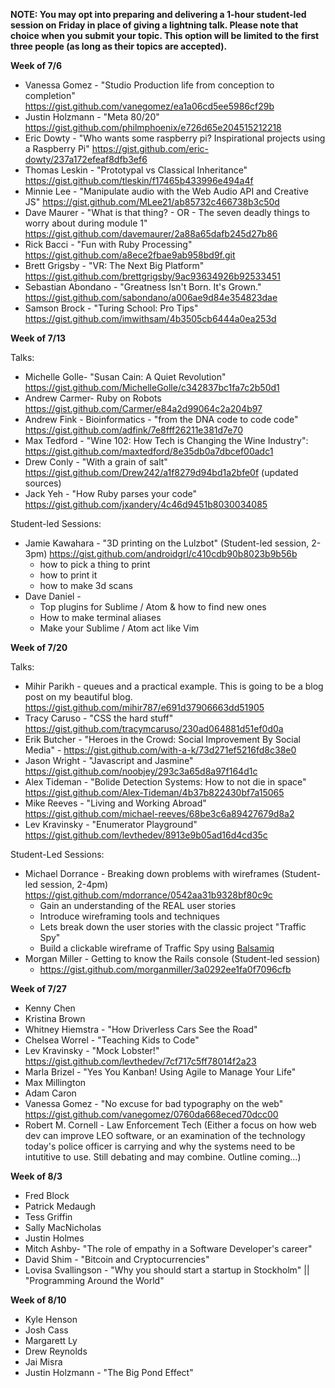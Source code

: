 **NOTE: You may opt into preparing and delivering a 1-hour student-led session on Friday in place of giving a lightning talk. Please note that choice when you submit your topic. This option will be limited to the first three people (as long as their topics are accepted).**

**Week of 7/6**

* Vanessa Gomez - "Studio Production life from conception to completion" https://gist.github.com/vanegomez/ea1a06cd5ee5986cf29b
* Justin Holzmann - "Meta 80/20" https://gist.github.com/philmphoenix/e726d65e204515212218
* Eric Dowty - "Who wants some raspberry pi? Inspirational projects using a Raspberry Pi" https://gist.github.com/eric-dowty/237a172efeaf8dfb3ef6
* Thomas Leskin - "Prototypal vs Classical Inheritance" https://gist.github.com/tleskin/f17465b433996e494a4f
* Minnie Lee - "Manipulate audio with the Web Audio API and Creative JS" https://gist.github.com/MLee21/ab85732c466738b3c50d
* Dave Maurer - "What is that thing? - OR - The seven deadly things to worry about during module 1" https://gist.github.com/davemaurer/2a88a65dafb245d27b86
* Rick Bacci - "Fun with Ruby Processing" https://gist.github.com/a8ece2fbae9ab958bd9f.git
* Brett Grigsby - "VR: The Next Big Platform" https://gist.github.com/brettgrigsby/9ac93634926b92533451
* Sebastian Abondano - "Greatness Isn't Born. It's Grown." https://gist.github.com/sabondano/a006ae9d84e354823dae
* Samson Brock - "Turing School: Pro Tips" https://gist.github.com/imwithsam/4b3505cb6444a0ea253d

**Week of 7/13**

Talks:

* Michelle Golle- "Susan Cain: A Quiet Revolution" https://gist.github.com/MichelleGolle/c342837bc1fa7c2b50d1
* Andrew Carmer- Ruby on Robots https://gist.github.com/Carmer/e84a2d99064c2a204b97
* Andrew Fink - Bioinformatics - "from the DNA code to code code" https://gist.github.com/adfink/7e8fff26211e381d7e70
* Max Tedford - "Wine 102: How Tech is Changing the Wine Industry": https://gist.github.com/maxtedford/8e35db0a7dbcef00adc1
* Drew Conly - "With a grain of salt" https://gist.github.com/Drew242/a1f8279d94bd1a2bfe0f (updated sources)
* Jack Yeh - "How Ruby parses your code" https://gist.github.com/jxandery/4c46d9451b8030034085


Student-led Sessions:

* Jamie Kawahara - "3D printing on the Lulzbot" (Student-led session, 2-3pm) https://gist.github.com/androidgrl/c410cdb90b8023b9b56b
  - how to pick a thing to print
  - how to print it
  - how to make 3d scans
* Dave Daniel - 
  - Top plugins for Sublime / Atom & how to find new ones
  - How to make terminal aliases
  - Make your Sublime / Atom act like Vim


**Week of 7/20**

Talks: 

* Mihir Parikh - queues and a practical example.  This is going to be a blog post on my beautiful blog.
   https://gist.github.com/mihir787/e691d37906663dd51905
* Tracy Caruso - "CSS the hard stuff" https://gist.github.com/tracymcaruso/230ad064881d51ef0d0a
* Erik Butcher - "Heroes in the Crowd: Social Improvement By Social Media" - https://gist.github.com/with-a-k/73d271ef5216fd8c38e0
* Jason Wright - "Javascript and Jasmine" https://gist.github.com/noobjey/293c3a65d8a97f164d1c
* Alex Tideman - "Bolide Detection Systems: How to not die in space"
  https://gist.github.com/Alex-Tideman/4b37b822430bf7a15065
* Mike Reeves - "Living and Working Abroad" https://gist.github.com/michael-reeves/68be3c6a89427679d8a2
* Lev Kravinsky - "Enumerator Playground" https://gist.github.com/levthedev/8913e9b05ad16d4cd35c

Student-Led Sessions:

* Michael Dorrance - Breaking down problems with wireframes  (Student-led session, 2-4pm)
  https://gist.github.com/mdorrance/0542aa31b9328bf80c9c
  - Gain an understanding of the REAL user stories
  - Introduce wireframing tools and techniques
  - Lets break down the user stories with the classic project "Traffic Spy"  
  - Build a clickable wireframe of Traffic Spy using [Balsamiq](https://balsamiq.com/)
* Morgan Miller - Getting to know the Rails console (Student-led session)
  - https://gist.github.com/morganmiller/3a0292ee1fa0f7096cfb

**Week of 7/27**

* Kenny Chen
* Kristina Brown
* Whitney Hiemstra - "How Driverless Cars See the Road"
* Chelsea Worrel - "Teaching Kids to Code"
* Lev Kravinsky - "Mock Lobster!" https://gist.github.com/levthedev/7cf717c5ff78014f2a23
* Marla Brizel - "Yes You Kanban! Using Agile to Manage Your Life"
* Max Millington
* Adam Caron
* Vanessa Gomez - "No excuse for bad typography on the web" https://gist.github.com/vanegomez/0760da668eced70dcc00
* Robert M. Cornell - Law Enforcement Tech (Either a focus on how web dev can improve LEO software, or an examination of the technology today's police officer is carrying and why the systems need to be intutitive to use.  Still debating and may combine.  Outline coming...)

**Week of 8/3**

* Fred Block
* Patrick Medaugh
* Tess Griffin
* Sally MacNicholas
* Justin Holmes
* Mitch Ashby- "The role of empathy in a Software Developer's career"
* David Shim - "Bitcoin and Cryptocurrencies"
* Lovisa Svallingson - "Why you should start a startup in Stockholm" || "Programming Around the World" 

**Week of 8/10**

* Kyle Henson
* Josh Cass
* Margarett Ly
* Drew Reynolds
* Jai Misra
* Justin Holzmann - "The Big Pond Effect"
